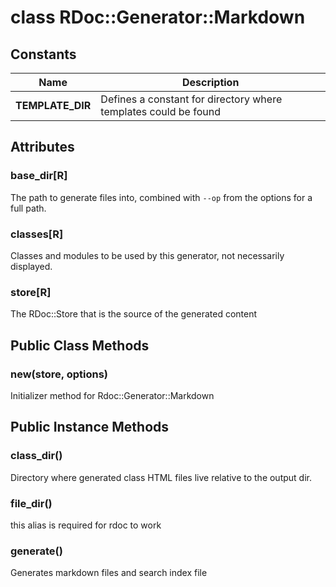 # class RDoc::Generator::Markdown [](#class-RDoc::Generator::Markdown) [](#top)
 ## Constants
 | Name | Description |
 | ---- | ----------- |
 | **TEMPLATE_DIR[](#TEMPLATE_DIR)** | Defines a constant for directory where templates could be found |
 ## Attributes
 ### base_dir[R] [](#attribute-i-base_dir)
 The path to generate files into, combined with `--op` from the options for a full path.

 ### classes[R] [](#attribute-i-classes)
 Classes and modules to be used by this generator, not necessarily displayed.

 ### store[R] [](#attribute-i-store)
 The RDoc::Store that is the source of the generated content

 ## Public Class Methods
 ### new(store, options) [](#method-c-new)
 Initializer method for Rdoc::Generator::Markdown

 ## Public Instance Methods
 ### class_dir() [](#method-i-class_dir)
 Directory where generated class HTML files live relative to the output dir.

 ### file_dir() [](#method-i-file_dir)
 this alias is required for rdoc to work

 ### generate() [](#method-i-generate)
 Generates markdown files and search index file

 